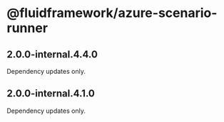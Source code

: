 # @fluidframework/azure-scenario-runner

## 2.0.0-internal.4.4.0

Dependency updates only.

## 2.0.0-internal.4.1.0

Dependency updates only.
